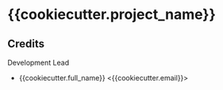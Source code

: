 # {{cookiecutter.project_name}}


## Credits 

Development Lead


*   {{cookiecutter.full_name}} <{{cookiecutter.email}}>
